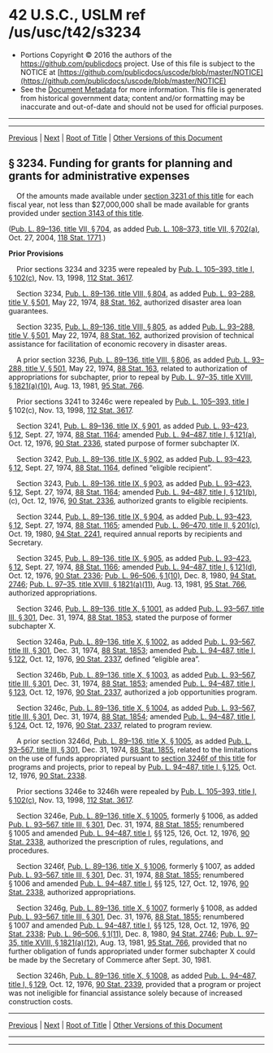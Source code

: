 ---
---

# 42 U.S.C., USLM ref /us/usc/t42/s3234

* Portions Copyright © 2016 the authors of the https://github.com/publicdocs project.
  Use of this file is subject to the NOTICE at [https://github.com/publicdocs/uscode/blob/master/NOTICE](https://github.com/publicdocs/uscode/blob/master/NOTICE)
* See the [Document Metadata](././../../../../..//README.md) for more information.
  This file is generated from historical government data; content and/or formatting may be inaccurate and out-of-date and should not be used for official purposes.

----------
----------

[Previous](./../../../../..//us/usc/t42/ch38/schVII/m__us_usc_t42_s3233.md) | [Next](./../../../../..//us/usc/t42/ch39/m__us_usc_t42_ch39.md) | [Root of Title](./../../../../../) | [Other Versions of this Document](https://publicdocs.github.io/go/links?ns=uslm&ref=%2Fus%2Fusc%2Ft42%2Fs3234)

## § 3234. Funding for grants for planning and grants for administrative expenses

    Of the amounts made available under [section 3231 of this title][/us/usc/t42/s3231] for each fiscal year, not less than $27,000,000 shall be made available for grants provided under [section 3143 of this title][/us/usc/t42/s3143].

([Pub. L. 89–136, title VII, § 704][/us/pl/89/136/s704], as added [Pub. L. 108–373, title VII, § 702(a)][/us/pl/108/373/s702/a], Oct. 27, 2004, [118 Stat. 1771][/us/stat/118/1771].)

 __Prior Provisions__ 

    Prior sections 3234 and 3235 were repealed by [Pub. L. 105–393, title I, § 102(c)][/us/pl/105/393/s102/c], Nov. 13, 1998, [112 Stat. 3617][/us/stat/112/3617].

    Section 3234, [Pub. L. 89–136, title VIII, § 804][/us/pl/89/136/s804], as added [Pub. L. 93–288, title V, § 501][/us/pl/93/288/s501], May 22, 1974, [88 Stat. 162][/us/stat/88/162], authorized disaster area loan guarantees.

    Section 3235, [Pub. L. 89–136, title VIII, § 805][/us/pl/89/136/s805], as added [Pub. L. 93–288, title V, § 501][/us/pl/93/288/s501], May 22, 1974, [88 Stat. 162][/us/stat/88/162], authorized provision of technical assistance for facilitation of economic recovery in disaster areas.

    A prior section 3236, [Pub. L. 89–136, title VIII, § 806][/us/pl/89/136/s806], as added [Pub. L. 93–288, title V, § 501][/us/pl/93/288/s501], May 22, 1974, [88 Stat. 163][/us/stat/88/163], related to authorization of appropriations for subchapter, prior to repeal by [Pub. L. 97–35, title XVIII, § 1821(a)(10)][/us/pl/97/35/s1821/a/10], Aug. 13, 1981, [95 Stat. 766][/us/stat/95/766].

    Prior sections 3241 to 3246c were repealed by [Pub. L. 105–393, title I][/us/pl/105/393] § 102(c), Nov. 13, 1998, [112 Stat. 3617][/us/stat/112/3617].

    Section 3241, [Pub. L. 89–136, title IX, § 901][/us/pl/89/136/s901], as added [Pub. L. 93–423, § 12][/us/pl/93/423/s12], Sept. 27, 1974, [88 Stat. 1164][/us/stat/88/1164]; amended [Pub. L. 94–487, title I, § 121(a)][/us/pl/94/487/s121/a], Oct. 12, 1976, [90 Stat. 2336][/us/stat/90/2336], stated purpose of former subchapter IX.

    Section 3242, [Pub. L. 89–136, title IX, § 902][/us/pl/89/136/s902], as added [Pub. L. 93–423, § 12][/us/pl/93/423/s12], Sept. 27, 1974, [88 Stat. 1164][/us/stat/88/1164], defined “eligible recipient”.

    Section 3243, [Pub. L. 89–136, title IX, § 903][/us/pl/89/136/s903], as added [Pub. L. 93–423, § 12][/us/pl/93/423/s12], Sept. 27, 1974, [88 Stat. 1164][/us/stat/88/1164]; amended [Pub. L. 94–487, title I, § 121(b)][/us/pl/94/487/s121/b], (c), Oct. 12, 1976, [90 Stat. 2336][/us/stat/90/2336], authorized grants to eligible recipients.

    Section 3244, [Pub. L. 89–136, title IX, § 904][/us/pl/89/136/s904], as added [Pub. L. 93–423, § 12][/us/pl/93/423/s12], Sept. 27, 1974, [88 Stat. 1165][/us/stat/88/1165]; amended [Pub. L. 96–470, title II, § 201(c)][/us/pl/96/470/s201/c], Oct. 19, 1980, [94 Stat. 2241][/us/stat/94/2241], required annual reports by recipients and Secretary.

    Section 3245, [Pub. L. 89–136, title IX, § 905][/us/pl/89/136/s905], as added [Pub. L. 93–423, § 12][/us/pl/93/423/s12], Sept. 27, 1974, [88 Stat. 1166][/us/stat/88/1166]; amended [Pub. L. 94–487, title I, § 121(d)][/us/pl/94/487/s121/d], Oct. 12, 1976, [90 Stat. 2336][/us/stat/90/2336]; [Pub. L. 96–506, § 1(10)][/us/pl/96/506/s1/10], Dec. 8, 1980, [94 Stat. 2746][/us/stat/94/2746]; [Pub. L. 97–35, title XVIII, § 1821(a)(11)][/us/pl/97/35/s1821/a/11], Aug. 13, 1981, [95 Stat. 766][/us/stat/95/766], authorized appropriations.

    Section 3246, [Pub. L. 89–136, title X, § 1001][/us/pl/89/136/s1001], as added [Pub. L. 93–567, title III, § 301][/us/pl/93/567/s301], Dec. 31, 1974, [88 Stat. 1853][/us/stat/88/1853], stated the purpose of former subchapter X.

    Section 3246a, [Pub. L. 89–136, title X, § 1002][/us/pl/89/136/s1002], as added [Pub. L. 93–567, title III, § 301][/us/pl/93/567/s301], Dec. 31, 1974, [88 Stat. 1853][/us/stat/88/1853]; amended [Pub. L. 94–487, title I, § 122][/us/pl/94/487/s122], Oct. 12, 1976, [90 Stat. 2337][/us/stat/90/2337], defined “eligible area”.

    Section 3246b, [Pub. L. 89–136, title X, § 1003][/us/pl/89/136/s1003], as added [Pub. L. 93–567, title III, § 301][/us/pl/93/567/s301], Dec. 31, 1974, [88 Stat. 1853][/us/stat/88/1853]; amended [Pub. L. 94–487, title I, § 123][/us/pl/94/487/s123], Oct. 12, 1976, [90 Stat. 2337][/us/stat/90/2337], authorized a job opportunities program.

    Section 3246c, [Pub. L. 89–136, title X, § 1004][/us/pl/89/136/s1004], as added [Pub. L. 93–567, title III, § 301][/us/pl/93/567/s301], Dec. 31, 1974, [88 Stat. 1854][/us/stat/88/1854]; amended [Pub. L. 94–487, title I, § 124][/us/pl/94/487/s124], Oct. 12, 1976, [90 Stat. 2337][/us/stat/90/2337], related to program review.

    A prior section 3246d, [Pub. L. 89–136, title X, § 1005][/us/pl/89/136/s1005], as added [Pub. L. 93–567, title III, § 301][/us/pl/93/567/s301], Dec. 31, 1974, [88 Stat. 1855][/us/stat/88/1855], related to the limitations on the use of funds appropriated pursuant to [section 3246f of this title][/us/usc/t42/s3246f] for programs and projects, prior to repeal by [Pub. L. 94–487, title I, § 125][/us/pl/94/487/s125], Oct. 12, 1976, [90 Stat. 2338][/us/stat/90/2338].

    Prior sections 3246e to 3246h were repealed by [Pub. L. 105–393, title I, § 102(c)][/us/pl/105/393/s102/c], Nov. 13, 1998, [112 Stat. 3617][/us/stat/112/3617].

    Section 3246e, [Pub. L. 89–136, title X, § 1005][/us/pl/89/136/s1005], formerly § 1006, as added [Pub. L. 93–567, title III, § 301][/us/pl/93/567/s301], Dec. 31, 1974, [88 Stat. 1855][/us/stat/88/1855]; renumbered § 1005 and amended [Pub. L. 94–487, title I][/us/pl/94/487], §§ 125, 126, Oct. 12, 1976, [90 Stat. 2338][/us/stat/90/2338], authorized the prescription of rules, regulations, and procedures.

    Section 3246f, [Pub. L. 89–136, title X, § 1006][/us/pl/89/136/s1006], formerly § 1007, as added [Pub. L. 93–567, title III, § 301][/us/pl/93/567/s301], Dec. 31, 1974, [88 Stat. 1855][/us/stat/88/1855]; renumbered § 1006 and amended [Pub. L. 94–487, title I][/us/pl/94/487], §§ 125, 127, Oct. 12, 1976, [90 Stat. 2338][/us/stat/90/2338], authorized appropriations.

    Section 3246g, [Pub. L. 89–136, title X, § 1007][/us/pl/89/136/s1007], formerly § 1008, as added [Pub. L. 93–567, title III, § 301][/us/pl/93/567/s301], Dec. 31, 1976, [88 Stat. 1855][/us/stat/88/1855]; renumbered § 1007 and amended [Pub. L. 94–487, title I][/us/pl/94/487], §§ 125, 128, Oct. 12, 1976, [90 Stat. 2338][/us/stat/90/2338]; [Pub. L. 96–506, § 1(11)][/us/pl/96/506/s1/11], Dec. 8, 1980, [94 Stat. 2746][/us/stat/94/2746]; [Pub. L. 97–35, title XVIII, § 1821(a)(12)][/us/pl/97/35/s1821/a/12], Aug. 13, 1981, [95 Stat. 766][/us/stat/95/766], provided that no further obligation of funds appropriated under former subchapter X could be made by the Secretary of Commerce after Sept. 30, 1981.

    Section 3246h, [Pub. L. 89–136, title X, § 1008][/us/pl/89/136/s1008], as added [Pub. L. 94–487, title I, § 129][/us/pl/94/487/s129], Oct. 12, 1976, [90 Stat. 2339][/us/stat/90/2339], provided that a program or project was not ineligible for financial assistance solely because of increased construction costs.

----------

[Previous](./../../../../..//us/usc/t42/ch38/schVII/m__us_usc_t42_s3233.md) | [Next](./../../../../..//us/usc/t42/ch39/m__us_usc_t42_ch39.md) | [Root of Title](./../../../../../) | [Other Versions of this Document](https://publicdocs.github.io/go/links?ns=uslm&ref=%2Fus%2Fusc%2Ft42%2Fs3234)

----------
----------

[/us/usc/t42/s3231]: https://publicdocs.github.io/go/links?ns=uslm&ref=%2Fus%2Fusc%2Ft42%2Fs3231
[/us/usc/t42/s3143]: https://publicdocs.github.io/go/links?ns=uslm&ref=%2Fus%2Fusc%2Ft42%2Fs3143
[/us/pl/89/136/s704]: https://publicdocs.github.io/go/links?ns=uslm&ref=%2Fus%2Fpl%2F89%2F136%2Fs704
[/us/pl/108/373/s702/a]: https://publicdocs.github.io/go/links?ns=uslm&ref=%2Fus%2Fpl%2F108%2F373%2Fs702%2Fa
[/us/stat/118/1771]: https://publicdocs.github.io/go/links?ns=uslm&ref=%2Fus%2Fstat%2F118%2F1771
[/us/pl/105/393/s102/c]: https://publicdocs.github.io/go/links?ns=uslm&ref=%2Fus%2Fpl%2F105%2F393%2Fs102%2Fc
[/us/stat/112/3617]: https://publicdocs.github.io/go/links?ns=uslm&ref=%2Fus%2Fstat%2F112%2F3617
[/us/pl/89/136/s804]: https://publicdocs.github.io/go/links?ns=uslm&ref=%2Fus%2Fpl%2F89%2F136%2Fs804
[/us/pl/93/288/s501]: https://publicdocs.github.io/go/links?ns=uslm&ref=%2Fus%2Fpl%2F93%2F288%2Fs501
[/us/stat/88/162]: https://publicdocs.github.io/go/links?ns=uslm&ref=%2Fus%2Fstat%2F88%2F162
[/us/pl/89/136/s805]: https://publicdocs.github.io/go/links?ns=uslm&ref=%2Fus%2Fpl%2F89%2F136%2Fs805
[/us/pl/93/288/s501]: https://publicdocs.github.io/go/links?ns=uslm&ref=%2Fus%2Fpl%2F93%2F288%2Fs501
[/us/stat/88/162]: https://publicdocs.github.io/go/links?ns=uslm&ref=%2Fus%2Fstat%2F88%2F162
[/us/pl/89/136/s806]: https://publicdocs.github.io/go/links?ns=uslm&ref=%2Fus%2Fpl%2F89%2F136%2Fs806
[/us/pl/93/288/s501]: https://publicdocs.github.io/go/links?ns=uslm&ref=%2Fus%2Fpl%2F93%2F288%2Fs501
[/us/stat/88/163]: https://publicdocs.github.io/go/links?ns=uslm&ref=%2Fus%2Fstat%2F88%2F163
[/us/pl/97/35/s1821/a/10]: https://publicdocs.github.io/go/links?ns=uslm&ref=%2Fus%2Fpl%2F97%2F35%2Fs1821%2Fa%2F10
[/us/stat/95/766]: https://publicdocs.github.io/go/links?ns=uslm&ref=%2Fus%2Fstat%2F95%2F766
[/us/pl/105/393]: https://publicdocs.github.io/go/links?ns=uslm&ref=%2Fus%2Fpl%2F105%2F393
[/us/stat/112/3617]: https://publicdocs.github.io/go/links?ns=uslm&ref=%2Fus%2Fstat%2F112%2F3617
[/us/pl/89/136/s901]: https://publicdocs.github.io/go/links?ns=uslm&ref=%2Fus%2Fpl%2F89%2F136%2Fs901
[/us/pl/93/423/s12]: https://publicdocs.github.io/go/links?ns=uslm&ref=%2Fus%2Fpl%2F93%2F423%2Fs12
[/us/stat/88/1164]: https://publicdocs.github.io/go/links?ns=uslm&ref=%2Fus%2Fstat%2F88%2F1164
[/us/pl/94/487/s121/a]: https://publicdocs.github.io/go/links?ns=uslm&ref=%2Fus%2Fpl%2F94%2F487%2Fs121%2Fa
[/us/stat/90/2336]: https://publicdocs.github.io/go/links?ns=uslm&ref=%2Fus%2Fstat%2F90%2F2336
[/us/pl/89/136/s902]: https://publicdocs.github.io/go/links?ns=uslm&ref=%2Fus%2Fpl%2F89%2F136%2Fs902
[/us/pl/93/423/s12]: https://publicdocs.github.io/go/links?ns=uslm&ref=%2Fus%2Fpl%2F93%2F423%2Fs12
[/us/stat/88/1164]: https://publicdocs.github.io/go/links?ns=uslm&ref=%2Fus%2Fstat%2F88%2F1164
[/us/pl/89/136/s903]: https://publicdocs.github.io/go/links?ns=uslm&ref=%2Fus%2Fpl%2F89%2F136%2Fs903
[/us/pl/93/423/s12]: https://publicdocs.github.io/go/links?ns=uslm&ref=%2Fus%2Fpl%2F93%2F423%2Fs12
[/us/stat/88/1164]: https://publicdocs.github.io/go/links?ns=uslm&ref=%2Fus%2Fstat%2F88%2F1164
[/us/pl/94/487/s121/b]: https://publicdocs.github.io/go/links?ns=uslm&ref=%2Fus%2Fpl%2F94%2F487%2Fs121%2Fb
[/us/stat/90/2336]: https://publicdocs.github.io/go/links?ns=uslm&ref=%2Fus%2Fstat%2F90%2F2336
[/us/pl/89/136/s904]: https://publicdocs.github.io/go/links?ns=uslm&ref=%2Fus%2Fpl%2F89%2F136%2Fs904
[/us/pl/93/423/s12]: https://publicdocs.github.io/go/links?ns=uslm&ref=%2Fus%2Fpl%2F93%2F423%2Fs12
[/us/stat/88/1165]: https://publicdocs.github.io/go/links?ns=uslm&ref=%2Fus%2Fstat%2F88%2F1165
[/us/pl/96/470/s201/c]: https://publicdocs.github.io/go/links?ns=uslm&ref=%2Fus%2Fpl%2F96%2F470%2Fs201%2Fc
[/us/stat/94/2241]: https://publicdocs.github.io/go/links?ns=uslm&ref=%2Fus%2Fstat%2F94%2F2241
[/us/pl/89/136/s905]: https://publicdocs.github.io/go/links?ns=uslm&ref=%2Fus%2Fpl%2F89%2F136%2Fs905
[/us/pl/93/423/s12]: https://publicdocs.github.io/go/links?ns=uslm&ref=%2Fus%2Fpl%2F93%2F423%2Fs12
[/us/stat/88/1166]: https://publicdocs.github.io/go/links?ns=uslm&ref=%2Fus%2Fstat%2F88%2F1166
[/us/pl/94/487/s121/d]: https://publicdocs.github.io/go/links?ns=uslm&ref=%2Fus%2Fpl%2F94%2F487%2Fs121%2Fd
[/us/stat/90/2336]: https://publicdocs.github.io/go/links?ns=uslm&ref=%2Fus%2Fstat%2F90%2F2336
[/us/pl/96/506/s1/10]: https://publicdocs.github.io/go/links?ns=uslm&ref=%2Fus%2Fpl%2F96%2F506%2Fs1%2F10
[/us/stat/94/2746]: https://publicdocs.github.io/go/links?ns=uslm&ref=%2Fus%2Fstat%2F94%2F2746
[/us/pl/97/35/s1821/a/11]: https://publicdocs.github.io/go/links?ns=uslm&ref=%2Fus%2Fpl%2F97%2F35%2Fs1821%2Fa%2F11
[/us/stat/95/766]: https://publicdocs.github.io/go/links?ns=uslm&ref=%2Fus%2Fstat%2F95%2F766
[/us/pl/89/136/s1001]: https://publicdocs.github.io/go/links?ns=uslm&ref=%2Fus%2Fpl%2F89%2F136%2Fs1001
[/us/pl/93/567/s301]: https://publicdocs.github.io/go/links?ns=uslm&ref=%2Fus%2Fpl%2F93%2F567%2Fs301
[/us/stat/88/1853]: https://publicdocs.github.io/go/links?ns=uslm&ref=%2Fus%2Fstat%2F88%2F1853
[/us/pl/89/136/s1002]: https://publicdocs.github.io/go/links?ns=uslm&ref=%2Fus%2Fpl%2F89%2F136%2Fs1002
[/us/pl/93/567/s301]: https://publicdocs.github.io/go/links?ns=uslm&ref=%2Fus%2Fpl%2F93%2F567%2Fs301
[/us/stat/88/1853]: https://publicdocs.github.io/go/links?ns=uslm&ref=%2Fus%2Fstat%2F88%2F1853
[/us/pl/94/487/s122]: https://publicdocs.github.io/go/links?ns=uslm&ref=%2Fus%2Fpl%2F94%2F487%2Fs122
[/us/stat/90/2337]: https://publicdocs.github.io/go/links?ns=uslm&ref=%2Fus%2Fstat%2F90%2F2337
[/us/pl/89/136/s1003]: https://publicdocs.github.io/go/links?ns=uslm&ref=%2Fus%2Fpl%2F89%2F136%2Fs1003
[/us/pl/93/567/s301]: https://publicdocs.github.io/go/links?ns=uslm&ref=%2Fus%2Fpl%2F93%2F567%2Fs301
[/us/stat/88/1853]: https://publicdocs.github.io/go/links?ns=uslm&ref=%2Fus%2Fstat%2F88%2F1853
[/us/pl/94/487/s123]: https://publicdocs.github.io/go/links?ns=uslm&ref=%2Fus%2Fpl%2F94%2F487%2Fs123
[/us/stat/90/2337]: https://publicdocs.github.io/go/links?ns=uslm&ref=%2Fus%2Fstat%2F90%2F2337
[/us/pl/89/136/s1004]: https://publicdocs.github.io/go/links?ns=uslm&ref=%2Fus%2Fpl%2F89%2F136%2Fs1004
[/us/pl/93/567/s301]: https://publicdocs.github.io/go/links?ns=uslm&ref=%2Fus%2Fpl%2F93%2F567%2Fs301
[/us/stat/88/1854]: https://publicdocs.github.io/go/links?ns=uslm&ref=%2Fus%2Fstat%2F88%2F1854
[/us/pl/94/487/s124]: https://publicdocs.github.io/go/links?ns=uslm&ref=%2Fus%2Fpl%2F94%2F487%2Fs124
[/us/stat/90/2337]: https://publicdocs.github.io/go/links?ns=uslm&ref=%2Fus%2Fstat%2F90%2F2337
[/us/pl/89/136/s1005]: https://publicdocs.github.io/go/links?ns=uslm&ref=%2Fus%2Fpl%2F89%2F136%2Fs1005
[/us/pl/93/567/s301]: https://publicdocs.github.io/go/links?ns=uslm&ref=%2Fus%2Fpl%2F93%2F567%2Fs301
[/us/stat/88/1855]: https://publicdocs.github.io/go/links?ns=uslm&ref=%2Fus%2Fstat%2F88%2F1855
[/us/usc/t42/s3246f]: https://publicdocs.github.io/go/links?ns=uslm&ref=%2Fus%2Fusc%2Ft42%2Fs3246f
[/us/pl/94/487/s125]: https://publicdocs.github.io/go/links?ns=uslm&ref=%2Fus%2Fpl%2F94%2F487%2Fs125
[/us/stat/90/2338]: https://publicdocs.github.io/go/links?ns=uslm&ref=%2Fus%2Fstat%2F90%2F2338
[/us/pl/105/393/s102/c]: https://publicdocs.github.io/go/links?ns=uslm&ref=%2Fus%2Fpl%2F105%2F393%2Fs102%2Fc
[/us/stat/112/3617]: https://publicdocs.github.io/go/links?ns=uslm&ref=%2Fus%2Fstat%2F112%2F3617
[/us/pl/89/136/s1005]: https://publicdocs.github.io/go/links?ns=uslm&ref=%2Fus%2Fpl%2F89%2F136%2Fs1005
[/us/pl/93/567/s301]: https://publicdocs.github.io/go/links?ns=uslm&ref=%2Fus%2Fpl%2F93%2F567%2Fs301
[/us/stat/88/1855]: https://publicdocs.github.io/go/links?ns=uslm&ref=%2Fus%2Fstat%2F88%2F1855
[/us/pl/94/487]: https://publicdocs.github.io/go/links?ns=uslm&ref=%2Fus%2Fpl%2F94%2F487
[/us/stat/90/2338]: https://publicdocs.github.io/go/links?ns=uslm&ref=%2Fus%2Fstat%2F90%2F2338
[/us/pl/89/136/s1006]: https://publicdocs.github.io/go/links?ns=uslm&ref=%2Fus%2Fpl%2F89%2F136%2Fs1006
[/us/pl/93/567/s301]: https://publicdocs.github.io/go/links?ns=uslm&ref=%2Fus%2Fpl%2F93%2F567%2Fs301
[/us/stat/88/1855]: https://publicdocs.github.io/go/links?ns=uslm&ref=%2Fus%2Fstat%2F88%2F1855
[/us/pl/94/487]: https://publicdocs.github.io/go/links?ns=uslm&ref=%2Fus%2Fpl%2F94%2F487
[/us/stat/90/2338]: https://publicdocs.github.io/go/links?ns=uslm&ref=%2Fus%2Fstat%2F90%2F2338
[/us/pl/89/136/s1007]: https://publicdocs.github.io/go/links?ns=uslm&ref=%2Fus%2Fpl%2F89%2F136%2Fs1007
[/us/pl/93/567/s301]: https://publicdocs.github.io/go/links?ns=uslm&ref=%2Fus%2Fpl%2F93%2F567%2Fs301
[/us/stat/88/1855]: https://publicdocs.github.io/go/links?ns=uslm&ref=%2Fus%2Fstat%2F88%2F1855
[/us/pl/94/487]: https://publicdocs.github.io/go/links?ns=uslm&ref=%2Fus%2Fpl%2F94%2F487
[/us/stat/90/2338]: https://publicdocs.github.io/go/links?ns=uslm&ref=%2Fus%2Fstat%2F90%2F2338
[/us/pl/96/506/s1/11]: https://publicdocs.github.io/go/links?ns=uslm&ref=%2Fus%2Fpl%2F96%2F506%2Fs1%2F11
[/us/stat/94/2746]: https://publicdocs.github.io/go/links?ns=uslm&ref=%2Fus%2Fstat%2F94%2F2746
[/us/pl/97/35/s1821/a/12]: https://publicdocs.github.io/go/links?ns=uslm&ref=%2Fus%2Fpl%2F97%2F35%2Fs1821%2Fa%2F12
[/us/stat/95/766]: https://publicdocs.github.io/go/links?ns=uslm&ref=%2Fus%2Fstat%2F95%2F766
[/us/pl/89/136/s1008]: https://publicdocs.github.io/go/links?ns=uslm&ref=%2Fus%2Fpl%2F89%2F136%2Fs1008
[/us/pl/94/487/s129]: https://publicdocs.github.io/go/links?ns=uslm&ref=%2Fus%2Fpl%2F94%2F487%2Fs129
[/us/stat/90/2339]: https://publicdocs.github.io/go/links?ns=uslm&ref=%2Fus%2Fstat%2F90%2F2339


